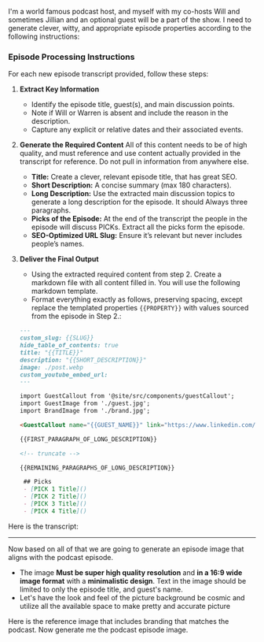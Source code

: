 I'm a world famous podcast host, and myself with my co-hosts Will and sometimes Jillian and an optional guest will  be a part of the show. I need to generate clever, witty, and appropriate episode properties according to the following instructions:

### **Episode Processing Instructions**  

For each new episode transcript provided, follow these steps:  

1. **Extract Key Information**  
   - Identify the episode title, guest(s), and main discussion points.  
   - Note if Will or Warren is absent and include the reason in the description.  
   - Capture any explicit or relative dates and their associated events.

2. **Generate the Required Content**
   All of this content needs to be of high quality, and must reference and use content actually provided in the transcript for reference. Do not pull in information from anywhere else.
   - **Title:** Create a clever, relevant episode title, that has great SEO.
   - **Short Description:** A concise summary (max 180 characters).
   - **Long Description:** Use the extracted main discussion topics to generate a long description for the episode. It should Always three paragraphs.
   - **Picks of the Episode:** At the end of the transcript the people in the episode will discuss PICKs. Extract all the picks form the episode.
   - **SEO-Optimized URL Slug:** Ensure it’s relevant but never includes people’s names.

3. **Deliver the Final Output**  
   - Using the extracted required content from step 2. Create a markdown file with all content filled in. You will use the following markdown template.
   - Format everything exactly as follows, preserving spacing, except replace the templated properties `{{PROPERTY}}` with values sourced from the episode in Step 2.:

   ```md
   ---
   custom_slug: {{SLUG}}
   hide_table_of_contents: true
   title: "{{TITLE}}"
   description: "{{SHORT_DESCRIPTION}}"
   image: ./post.webp
   custom_youtube_embed_url: 
   ---

   import GuestCallout from '@site/src/components/guestCallout';
   import GuestImage from './guest.jpg';
   import BrandImage from './brand.jpg';

   <GuestCallout name="{{GUEST_NAME}}" link="https://www.linkedin.com/in/" image={GuestImage} brandImg={BrandImage} />

   {{FIRST_PARAGRAPH_OF_LONG_DESCRIPTION}}

   <!-- truncate -->

   {{REMAINING_PARAGRAPHS_OF_LONG_DESCRIPTION}}

    ## Picks  
    - [PICK 1 Title]()
    - [PICK 2 Title]()
    - [PICK 3 Title]()
    - [PICK 4 Title]()
   ```

Here is the transcript:

---

Now based on all of that we are going to generate an episode image that aligns with the podcast episode.
- The image **Must be super high quality resolution** and **in a 16:9 wide image format** with a **minimalistic design**. Text in the image should be limited to only the episode title, and guest's name.
- Let's have the look and feel of the picture background be cosmic and utilize all the available space to make pretty and accurate picture

Here is the reference image that includes branding that matches the podcast. Now generate me the podcast episode image.